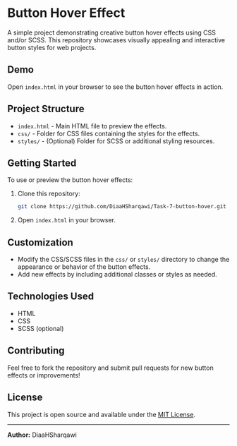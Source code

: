 # Button Hover Effect

A simple project demonstrating creative button hover effects using CSS and/or SCSS. This repository showcases visually appealing and interactive button styles for web projects.

## Demo

Open `index.html` in your browser to see the button hover effects in action.

## Project Structure

- `index.html` - Main HTML file to preview the effects.
- `css/` - Folder for CSS files containing the styles for the effects.
- `styles/` - (Optional) Folder for SCSS or additional styling resources.

## Getting Started

To use or preview the button hover effects:

1. Clone this repository:
   ```bash
   git clone https://github.com/DiaaHSharqawi/Task-7-button-hover.git
   ```
2. Open `index.html` in your browser.

## Customization

- Modify the CSS/SCSS files in the `css/` or `styles/` directory to change the appearance or behavior of the button effects.
- Add new effects by including additional classes or styles as needed.

## Technologies Used

- HTML
- CSS
- SCSS (optional)

## Contributing

Feel free to fork the repository and submit pull requests for new button effects or improvements!

## License

This project is open source and available under the [MIT License](LICENSE).

---

**Author:** DiaaHSharqawi
